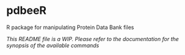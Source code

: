 # pdbeeR
R package for manipulating Protein Data Bank files

_This README file is a WIP. Please refer to the documentation for the synopsis of the available commands_
